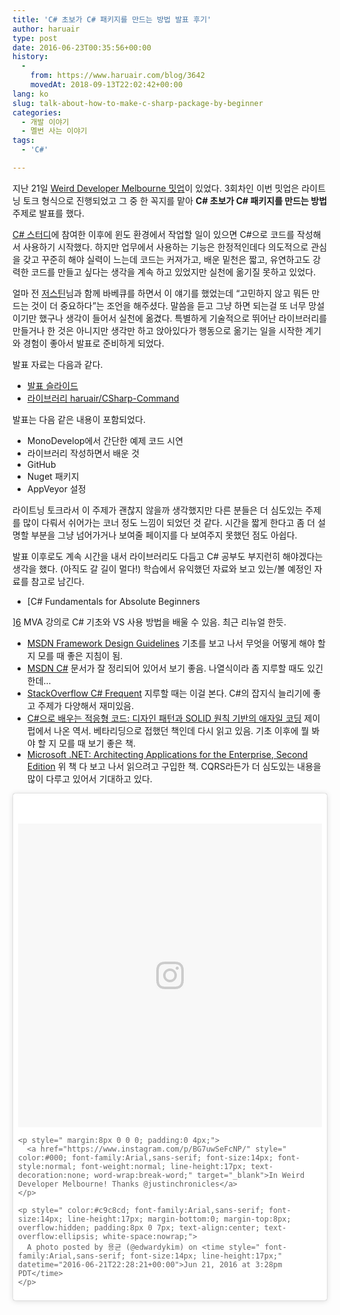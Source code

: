 ```yaml
---
title: 'C# 초보가 C# 패키지를 만드는 방법 발표 후기'
author: haruair
type: post
date: 2016-06-23T00:35:56+00:00
history:
  - 
    from: https://www.haruair.com/blog/3642
    movedAt: 2018-09-13T22:02:42+00:00
lang: ko
slug: talk-about-how-to-make-c-sharp-package-by-beginner
categories:
  - 개발 이야기
  - 멜번 사는 이야기
tags:
  - 'C#'

---
```

지난 21일 [Weird Developer Melbourne 밋업][1]이 있었다. 3회차인 이번 밋업은 라이트닝 토크 형식으로 진행되었고 그 중 한 꼭지를 맡아 **C# 초보가 C# 패키지를 만드는 방법** 주제로 발표를 했다.

[C# 스터디][2]에 참여한 이후에 윈도 환경에서 작업할 일이 있으면 C#으로 코드를 작성해서 사용하기 시작했다. 하지만 업무에서 사용하는 기능은 한정적인데다 의도적으로 관심을 갖고 꾸준히 해야 실력이 느는데 코드는 커져가고, 배운 밑천은 짧고, 유연하고도 강력한 코드를 만들고 싶다는 생각을 계속 하고 있었지만 실천에 옮기질 못하고 있었다.

얼마 전 [저스틴][3]님과 함께 바베큐를 하면서 이 얘기를 했었는데 &#8220;고민하지 않고 뭐든 만드는 것이 더 중요하다&#8221;는 조언을 해주셨다. 말씀을 듣고 그냥 하면 되는걸 또 너무 망설이기만 했구나 생각이 들어서 실천에 옮겼다. 특별하게 기술적으로 뛰어난 라이브러리를 만들거나 한 것은 아니지만 생각만 하고 앉아있다가 행동으로 옮기는 일을 시작한 계기와 경험이 좋아서 발표로 준비하게 되었다.

발표 자료는 다음과 같다.

  * [발표 슬라이드][4]
  * [라이브러리 haruair/CSharp-Command][5]

발표는 다음 같은 내용이 포함되었다.

  * MonoDevelop에서 간단한 예제 코드 시연
  * 라이브러리 작성하면서 배운 것
  * GitHub
  * Nuget 패키지
  * AppVeyor 설정

라이트닝 토크라서 이 주제가 괜찮지 않을까 생각했지만 다른 분들은 더 심도있는 주제를 많이 다뤄서 쉬어가는 코너 정도 느낌이 되었던 것 같다. 시간을 짧게 한다고 좀 더 설명할 부분을 그냥 넘어가거나 보여줄 페이지를 다 보여주지 못했던 점도 아쉽다.

발표 이후로도 계속 시간을 내서 라이브러리도 다듬고 C# 공부도 부지런히 해야겠다는 생각을 했다. (아직도 갈 길이 멀다!) 학습에서 유익했던 자료와 보고 있는/볼 예정인 자료를 참고로 남긴다.

  * [C# Fundamentals for Absolute Beginners
  
][6] MVA 강의로 C# 기초와 VS 사용 방법을 배울 수 있음. 최근 리뉴얼 한듯.
  * [MSDN Framework Design Guidelines][7] 기초를 보고 나서 무엇을 어떻게 해야 할지 모를 때 좋은 지침이 됨.
  * [MSDN C#][8] 문서가 잘 정리되어 있어서 보기 좋음. 나열식이라 좀 지루할 때도 있긴 한데&#8230;
  * [StackOverflow C# Frequent][9] 지루할 때는 이걸 본다. C#의 잡지식 늘리기에 좋고 주제가 다양해서 재미있음.
  * [C#으로 배우는 적응형 코드: 디자인 패턴과 SOLID 원칙 기반의 애자일 코딩][10] 제이펍에서 나온 역서. 베타리딩으로 접했던 책인데 다시 읽고 있음. 기초 이후에 뭘 봐야 할 지 모를 때 보기 좋은 책.
  * [Microsoft .NET: Architecting Applications for the Enterprise, Second Edition][11] 위 책 다 보고 나서 읽으려고 구입한 책. CQRS라든가 더 심도있는 내용을 많이 다루고 있어서 기대하고 있다.

<blockquote class="instagram-media" data-instgrm-captioned data-instgrm-version="7" style=" background:#FFF; border:0; border-radius:3px; box-shadow:0 0 1px 0 rgba(0,0,0,0.5),0 1px 10px 0 rgba(0,0,0,0.15); margin: 1px; max-width:658px; padding:0; width:99.375%; width:-webkit-calc(100% - 2px); width:calc(100% - 2px);">
  <div style="padding:8px;">
    <div style=" background:#F8F8F8; line-height:0; margin-top:40px; padding:50.0% 0; text-align:center; width:100%;">
      <div style=" background:url(data:image/png;base64,iVBORw0KGgoAAAANSUhEUgAAACwAAAAsCAMAAAApWqozAAAABGdBTUEAALGPC/xhBQAAAAFzUkdCAK7OHOkAAAAMUExURczMzPf399fX1+bm5mzY9AMAAADiSURBVDjLvZXbEsMgCES5/P8/t9FuRVCRmU73JWlzosgSIIZURCjo/ad+EQJJB4Hv8BFt+IDpQoCx1wjOSBFhh2XssxEIYn3ulI/6MNReE07UIWJEv8UEOWDS88LY97kqyTliJKKtuYBbruAyVh5wOHiXmpi5we58Ek028czwyuQdLKPG1Bkb4NnM+VeAnfHqn1k4+GPT6uGQcvu2h2OVuIf/gWUFyy8OWEpdyZSa3aVCqpVoVvzZZ2VTnn2wU8qzVjDDetO90GSy9mVLqtgYSy231MxrY6I2gGqjrTY0L8fxCxfCBbhWrsYYAAAAAElFTkSuQmCC); display:block; height:44px; margin:0 auto -44px; position:relative; top:-22px; width:44px;">
      </div>
    </div>
    
    <p style=" margin:8px 0 0 0; padding:0 4px;">
      <a href="https://www.instagram.com/p/BG7uwSeFcNP/" style=" color:#000; font-family:Arial,sans-serif; font-size:14px; font-style:normal; font-weight:normal; line-height:17px; text-decoration:none; word-wrap:break-word;" target="_blank">In Weird Developer Melbourne! Thanks @justinchronicles</a>
    </p>
    
    <p style=" color:#c9c8cd; font-family:Arial,sans-serif; font-size:14px; line-height:17px; margin-bottom:0; margin-top:8px; overflow:hidden; padding:8px 0 7px; text-align:center; text-overflow:ellipsis; white-space:nowrap;">
      A photo posted by 용균 (@edwardykim) on <time style=" font-family:Arial,sans-serif; font-size:14px; line-height:17px;" datetime="2016-06-21T22:28:21+00:00">Jun 21, 2016 at 3:28pm PDT</time>
    </p>
  </div>
</blockquote>

 [1]: http://www.meetup.com/en-AU/Weird-Developers-Melbourne/events/231588280/
 [2]: http://haruair.com/blog/1904#dotnet-study
 [3]: https://twitter.com/justinchronicle
 [4]: https://gist.github.com/haruair/310349a9e1e9f59a10a8c7b190f3f246
 [5]: https://github.com/haruair/csharp-command
 [6]: https://mva.microsoft.com/en-us/training-courses/c-fundamentals-for-absolute-beginners-16169
 [7]: https://msdn.microsoft.com/en-us/library/ms229042(v=vs.110).aspx
 [8]: https://msdn.microsoft.com/en-au/library/67ef8sbd.aspx
 [9]: http://stackoverflow.com/questions/tagged/c%23?sort=frequent
 [10]: http://jpub.tistory.com/530
 [11]: https://blogs.msdn.microsoft.com/microsoft_press/2014/09/10/new-book-microsoft-net-architecting-applications-for-the-enterprise-second-edition/
